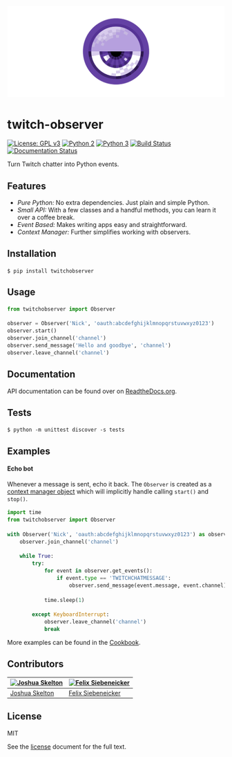 # [![twitch-observer](.media/header.png)](https://github.com/JoshuaSkelly/twitch-observer)

# twitch-observer

[![License: GPL v3](https://img.shields.io/badge/license-MIT-blue.svg)](./LICENSE) [![Python 2](https://img.shields.io/badge/python-2-blue.svg)](https://www.python.org/) [![Python 3](https://img.shields.io/badge/python-3-blue.svg)](https://www.python.org/) [![Build Status](https://travis-ci.org/JoshuaSkelly/twitch-observer.svg?branch=master)](https://travis-ci.org/JoshuaSkelly/twitch-observer) [![Documentation Status](https://readthedocs.org/projects/twitch-observer/badge/?version=latest)](http://twitch-observer.readthedocs.io/en/latest/?badge=latest)

Turn Twitch chatter into Python events.

## Features

- *Pure Python:* No extra dependencies. Just plain and simple Python.
- *Small API:* With a few classes and a handful methods, you can learn it over a coffee break.
- *Event Based:* Makes writing apps easy and straightforward.
- *Context Manager:* Further simplifies working with observers.

## Installation

```$ pip install twitchobserver```

## Usage

```python
from twitchobserver import Observer

observer = Observer('Nick', 'oauth:abcdefghijklmnopqrstuvwxyz0123')
observer.start()
observer.join_channel('channel')
observer.send_message('Hello and goodbye', 'channel')
observer.leave_channel('channel')
```

## Documentation

API documentation can be found over on [ReadtheDocs.org](http://twitch-observer.readthedocs.io/en/latest).

## Tests

```$ python -m unittest discover -s tests```

## Examples

#### Echo bot

Whenever a message is sent, echo it back. The ```Observer``` is created as a [context manager object](https://docs.python.org/3/reference/datamodel.html#context-managers) which will implicitly handle calling ```start()``` and ```stop()```.

```python
import time
from twitchobserver import Observer

with Observer('Nick', 'oauth:abcdefghijklmnopqrstuvwxyz0123') as observer:
    observer.join_channel('channel')

    while True:
        try:
            for event in observer.get_events():
                if event.type == 'TWITCHCHATMESSAGE':
                    observer.send_message(event.message, event.channel)

            time.sleep(1)

        except KeyboardInterrupt:
            observer.leave_channel('channel')
            break
```

More examples can be found in the [Cookbook](https://github.com/JoshuaSkelly/twitch-observer/wiki/Cookbook).

## Contributors

[![Joshua Skelton](https://avatars.githubusercontent.com/u/372642?s=130)](http://github.com/joshuaskelly) | [![Felix Siebeneicker](https://avatars0.githubusercontent.com/u/13063023?s=130)](https://github.com/pythooonuser)
---|---
[Joshua Skelton](http://github.com/joshuaskelly) | [Felix Siebeneicker](https://github.com/pythooonuser)

## License
MIT

See the [license](./LICENSE) document for the full text.
